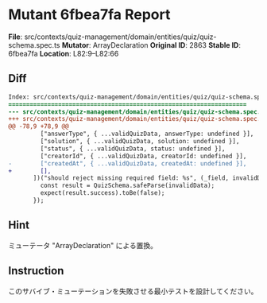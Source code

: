 # Mutant 6fbea7fa Report

**File**: src/contexts/quiz-management/domain/entities/quiz/quiz-schema.spec.ts
**Mutator**: ArrayDeclaration
**Original ID**: 2863
**Stable ID**: 6fbea7fa
**Location**: L82:9–L82:66

## Diff

```diff
Index: src/contexts/quiz-management/domain/entities/quiz/quiz-schema.spec.ts
===================================================================
--- src/contexts/quiz-management/domain/entities/quiz/quiz-schema.spec.ts	original
+++ src/contexts/quiz-management/domain/entities/quiz/quiz-schema.spec.ts	mutated #2863
@@ -78,9 +78,9 @@
         ["answerType", { ...validQuizData, answerType: undefined }],
         ["solution", { ...validQuizData, solution: undefined }],
         ["status", { ...validQuizData, status: undefined }],
         ["creatorId", { ...validQuizData, creatorId: undefined }],
-        ["createdAt", { ...validQuizData, createdAt: undefined }],
+        [],
       ])("should reject missing required field: %s", (_field, invalidData) => {
         const result = QuizSchema.safeParse(invalidData);
         expect(result.success).toBe(false);
       });
```

## Hint

ミューテータ "ArrayDeclaration" による置換。

## Instruction

このサバイブ・ミューテーションを失敗させる最小テストを設計してください。
